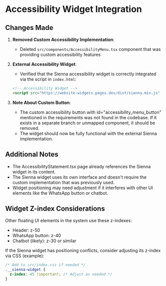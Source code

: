 # Accessibility Widget Integration

## Changes Made

1. **Removed Custom Accessibility Implementation**:
   - Deleted `src/components/AccessibilityMenu.tsx` component that was providing custom accessibility features

2. **External Accessibility Widget**:
   - Verified that the Sienna accessibility widget is correctly integrated via the script in `index.html`:
   ```html
   <!-- Accessibility Widget -->
   <script src="https://website-widgets.pages.dev/dist/sienna.min.js" defer></script>
   ```

3. **Note About Custom Button**:
   - The custom accessibility button with id="accessibility_menu_button" mentioned in the requirements was not found in the codebase. If it exists in a separate branch or unmapped component, it should be removed.
   - The widget should now be fully functional with the external Sienna implementation.

## Additional Notes

- The AccessibilityStatement.tsx page already references the Sienna widget in its content.
- The Sienna widget uses its own interface and doesn't require the custom implementation that was previously used.
- Widget positioning may need adjustment if it interferes with other UI elements like the WhatsApp button or chatbot.

## Widget Z-index Considerations

Other floating UI elements in the system use these z-indexes:
- Header: z-50
- WhatsApp button: z-40
- Chatbot (likely): z-30 or similar

If the Sienna widget has positioning conflicts, consider adjusting its z-index via CSS (example):

```css
/* Add to src/index.css if needed */
.__sienna-widget {
  z-index: 45 !important; /* Adjust as needed */
}
``` 